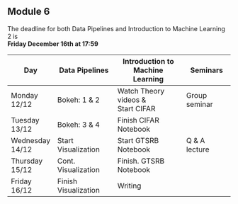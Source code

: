 
## Module 6

The deadline for both Data Pipelines and Introduction to Machine Learning 2 is<br>**Friday December 16th at 17:59**

| Day                | Data Pipelines               | Introduction to<br>Machine Learning | Seminars                    |
| ------------------ | ---------------------------- | ----------------------------------- | --------------------------- |
| Monday<br>12/12    | Bokeh: 1 & 2                 | Watch Theory videos &<br>Start CIFAR | Group seminar              |
| Tuesday<br>13/12   | Bokeh: 3 & 4                 | Finish CIFAR Notebook               |                             |
| Wednesday<br>14/12 | Start Visualization          | Start GTSRB Notebook                | Q & A lecture               |
| Thursday<br>15/12  | Cont. Visualization          | Finish. GTSRB Notebook              |                             |
| Friday<br>16/12    | Finish Visualization         | Writing                             |                             |


